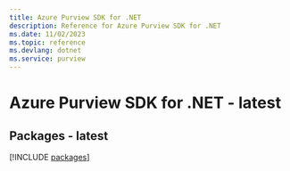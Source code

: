 ```yaml
---
title: Azure Purview SDK for .NET
description: Reference for Azure Purview SDK for .NET
ms.date: 11/02/2023
ms.topic: reference
ms.devlang: dotnet
ms.service: purview
---
```

# Azure Purview SDK for .NET - latest
## Packages - latest
[!INCLUDE [packages](purview-index.md)]